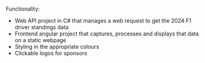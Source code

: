 Functionality: 

- Web API project in C# that manages a web request to get the 2024 F1 driver standings data
- Frontend angular project that captures, processes and displays that data on a static webpage
- Styling in the appropriate colours
- Clickable logos for sponsors

